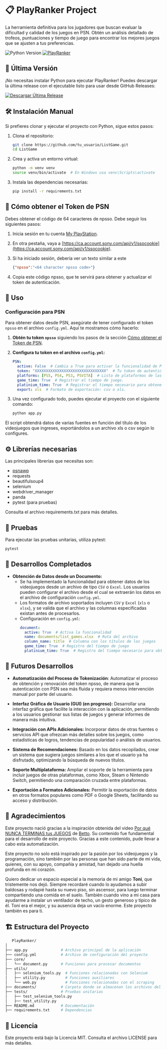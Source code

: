 # 📋 PlayRanker Project

La herramienta definitiva para los jugadores que buscan evaluar la dificultad y calidad de los juegos en PSN. Obtén un análisis detallado de trofeos, puntuaciones y tiempo de juego para encontrar los mejores juegos que se ajusten a tus preferencias.

![Python Version](https://img.shields.io/badge/python-3.10%2B-blue)
[![PlayRanker](https://github.com/rafacc87/PlayRanker/actions/workflows/python-app.yml/badge.svg)](https://github.com/rafacc87/PlayRanker/actions/workflows/python-app.yml)

## 🚀 Última Versión
¡No necesitas instalar Python para ejecutar PlayRanker! Puedes descargar la última release con el ejecutable listo para usar desde GitHub Releases:

[![Descargar Última Release](https://img.shields.io/github/v/release/rafacc87/PlayRanker)](https://github.com/rafacc87/PlayRanker/releases/latest)

## 🛠️ Instalación Manual

Si prefieres clonar y ejecutar el proyecto con Python, sigue estos pasos:

1. Clona el repositorio:
   ```bash
   git clone https://github.com/tu_usuario/ListGame.git
   cd ListGame
   ```
2. Crea y activa un entorno virtual:
   ```bash
   python -m venv venv
   source venv/bin/activate  # En Windows usa venv\Scripts\activate
   ```
3. Instala las dependencias necesarias:
   ```bash
   pip install -r requirements.txt
   ```

## 🔑 Cómo obtener el Token de PSN
Debes obtener el código de 64 caracteres de npsso. Debe seguir los siguientes pasos:

1. Inicia sesión en tu cuenta [My PlayStation](https://www.playstation.com/).

2. En otra pestaña, vaya a [https://ca.account.sony.com/api/v1/ssocookie](https://ca.account.sony.com/api/v1/ssocookie).

3. Si ha iniciado sesión, debería ver un texto similar a este
   ```json
   {"npsso":"<64 character npsso code>"}
   ```
4. Copia este código npsso, que te servirá para obtener y actualizar el token de autenticación.
## 🚀 Uso

### Configuración para PSN

Para obtener datos desde PSN, asegúrate de tener configurado el token `npsso` en el archivo `config.yml`. Aquí te mostramos cómo hacerlo:

1. **Obtén tu token `npsso`** siguiendo los pasos de la sección [Cómo obtener el Token de PSN](#-cómo-obtener-el-token-de-psn).
   
2. **Configura tu token en el archivo `config.yml`:**

   ```yaml
   PSN:
     active: False  # Cambia a True para activar la funcionalidad de PSN
     token: "XXXXXXXXXXXXXXXXXXXXXXXXXXXXXXXX"  # Tu token de autenticación para PSN.
     platforms: [PS5, PS4, PS3, PSVITA]  # Lista de plataformas de las que te interesan los datos.
     game_time: True  # Registrar el tiempo de juego.
     platinium_time: True  # Registrar el tiempo necesario para obtener el platino.
     export: xls  # Formato de exportación: csv o xls.
   ```
3. Una vez configurado todo, puedes ejecutar el proyecto con el siguiente comando:
   ```bash
   python app.py
   ```
El script obtendrá datos de varias fuentes en función del título de los videojuegos que ingreses, exportándolos a un archivo xls o csv según lo configures.

## ⚙️ Librerías necesarias
Las principales librerías que necesitas son:

- [psnawp](https://pypi.org/project/PSNAWP/)
- requests
- beautifulsoup4
- selenium
- webdriver_manager
- panda
- pytest (para pruebas)

Consulta el archivo requirements.txt para más detalles.

## 🧪 Pruebas
Para ejecutar las pruebas unitarias, utiliza pytest:

   ```bash
   pytest
   ```
## 🚀 Desarrollos Completados

- **Obtención de Datos desde un Documento:**
   - Se ha implementado la funcionalidad para obtener datos de los videojuegos desde un archivo de tipo `CSV` o `Excel`. Los usuarios pueden configurar el archivo desde el cual se extraerán los datos en el archivo de configuración `config.yml`.
   - Los formatos de archivo soportados incluyen `CSV` y `Excel` (`xls` o `xlsx`), y se valida que el archivo y las columnas especificadas existan antes de procesarlos.
   - Configuración en `config.yml`:
     ```yaml
     document:
       active: True  # Activa la funcionalidad
       name: documents/list_games.xlsx  # Ruta del archivo
       column_name: title  # Columna con los títulos de los juegos
       game_time: True  # Registro del tiempo de juego
       platinium_time: True  # Registro del tiempo necesario para obtener el platino
     ```

## 🔮 Futuros Desarrollos

- **Automatización del Proceso de Tokenización**: Automatizar el proceso de obtención y renovación del token npsso, de manera que la autenticación con PSN sea más fluida y requiera menos intervención manual por parte del usuario.

- **Interfaz Gráfica de Usuario (GUI) (en progreso):** Desarrollar una interfaz gráfica que facilite la interacción con la aplicación, permitiendo a los usuarios gestionar sus listas de juegos y generar informes de manera más intuitiva.

- **Integración con APIs Adicionales:** Incorporar datos de otras fuentes o servicios API que ofrezcan más detalles sobre los juegos, como estadísticas de logros, tendencias de popularidad o análisis de usuarios.

- **Sistema de Recomendaciones:** Basado en los datos recopilados, crear un sistema que sugiera juegos similares a los que el usuario ya ha disfrutado, optimizando la búsqueda de nuevos títulos.

- **Soporte Multiplataforma:** Ampliar el soporte de la herramienta para incluir juegos de otras plataformas, como Xbox, Steam o Nintendo Switch, permitiendo una comparación cruzada entre plataformas.

- **Exportación a Formatos Adicionales:** Permitir la exportación de datos en otros formatos populares como PDF o Google Sheets, facilitando su acceso y distribución.

## 🙏 Agradecimientos

Este proyecto nació gracias a la inspiración obtenida del video [Por qué NUNCA TERMINAS tus JUEGOS](https://www.youtube.com/watch?v=yCWmnEHR1CI) de [Betto](https://www.youtube.com/@SrtoBetto). Su contenido fue fundamental para el desarrollo de este proyecto. Gracias a este contenido, pude llevar a cabo esta automatización.

Este proyecto no solo está inspirado por la pasión por los videojuegos y la programación, sino también por las personas que han sido parte de mi vida, quienes, con su apoyo, compañía y amistad, han dejado una huella profunda en mi corazón.

Quiero dedicar un espacio especial a la memoria de mi amigo **Toni**, que tristemente nos dejó. Siempre recordaré cuando lo ayudamos a subir baldosas y rodapié hasta su nuevo piso, sin ascensor, para luego terminar compartiendo una comida en el suelo. También cuando vino a mi casa para ayudarme a instalar un ventilador de techo, un gesto generoso y típico de él. Toni era el mejor, y su ausencia deja un vacío enorme. Este proyecto también es para ti.

## 🏗️ Estructura del Proyecto
   ```bash
      PlayRanker/
   │
   ├── app.py               # Archivo principal de la aplicación
   ├── config.yml           # Archivo de configuración del proyecto
   ├── core/
   │   └── document.py      # Funciones para procesar documentos
   ├── utils/
   │   ├── selenium_tools.py  # Funciones relacionadas con Selenium
   │   ├── utility.py         # Funciones auxiliares
   │   └── web.py             # Funciones relacionadas con el scraping
   ├── documents/           # Carpeta donde se almacenan los archivos del usuario
   ├── tests/               # Pruebas unitarias
   │   ├── test_selenium_tools.py
   │   ├── test_utility.py
   ├── README.md            # Documentación
   ├── requirements.txt     # Dependencias
   ```

## 📝 Licencia
Este proyecto está bajo la Licencia MIT. Consulta el archivo LICENSE para más detalles.
